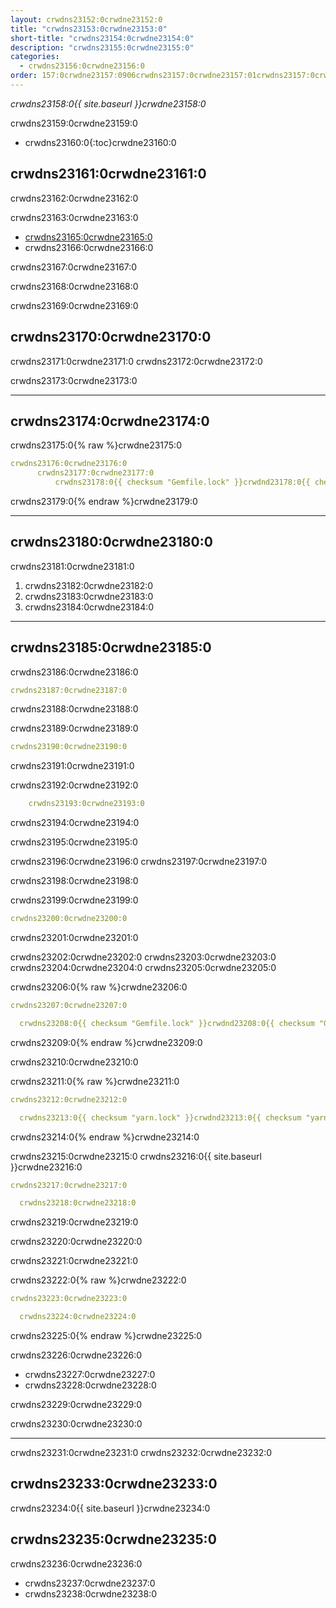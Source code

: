 ```yaml
---
layout: crwdns23152:0crwdne23152:0
title: "crwdns23153:0crwdne23153:0"
short-title: "crwdns23154:0crwdne23154:0"
description: "crwdns23155:0crwdne23155:0"
categories:
  - crwdns23156:0crwdne23156:0
order: 157:0crwdne23157:0906crwdns23157:0crwdne23157:01crwdns23157:0crwdne23157:0crwdns23157:0crwdne23157:0crwdns23157:0crwdne23157:0
---
```

*crwdns23158:0{{ site.baseurl }}crwdne23158:0*

crwdns23159:0crwdne23159:0

* crwdns23160:0{:toc}crwdne23160:0

## crwdns23161:0crwdne23161:0

crwdns23162:0crwdne23162:0

crwdns23163:0crwdne23163:0

* <a href="crwdns23164:0crwdne23164:0" target="_blank">crwdns23165:0crwdne23165:0</a>
* crwdns23166:0crwdne23166:0

crwdns23167:0crwdne23167:0

crwdns23168:0crwdne23168:0

crwdns23169:0crwdne23169:0

## crwdns23170:0crwdne23170:0

crwdns23171:0crwdne23171:0 crwdns23172:0crwdne23172:0

crwdns23173:0crwdne23173:0

* * *

## crwdns23174:0crwdne23174:0

crwdns23175:0{% raw %}crwdne23175:0

```yaml
crwdns23176:0crwdne23176:0
      crwdns23177:0crwdne23177:0
          crwdns23178:0{{ checksum "Gemfile.lock" }}crwdnd23178:0{{ checksum "Gemfile.lock" }}crwdnd23178:0{{ checksum "yarn.lock" }}crwdnd23178:0{{ checksum "yarn.lock" }}crwdne23178:0    
```

crwdns23179:0{% endraw %}crwdne23179:0

* * *

## crwdns23180:0crwdne23180:0

crwdns23181:0crwdne23181:0

1. crwdns23182:0crwdne23182:0
2. crwdns23183:0crwdne23183:0
3. crwdns23184:0crwdne23184:0

* * *

## crwdns23185:0crwdne23185:0

crwdns23186:0crwdne23186:0

```yaml
crwdns23187:0crwdne23187:0
```

crwdns23188:0crwdne23188:0

crwdns23189:0crwdne23189:0

```yaml
crwdns23190:0crwdne23190:0
```

crwdns23191:0crwdne23191:0

crwdns23192:0crwdne23192:0

```yaml
    crwdns23193:0crwdne23193:0
```

crwdns23194:0crwdne23194:0

crwdns23195:0crwdne23195:0

crwdns23196:0crwdne23196:0 crwdns23197:0crwdne23197:0

crwdns23198:0crwdne23198:0

crwdns23199:0crwdne23199:0

```yaml
crwdns23200:0crwdne23200:0
```

crwdns23201:0crwdne23201:0

crwdns23202:0crwdne23202:0 crwdns23203:0crwdne23203:0 crwdns23204:0crwdne23204:0 crwdns23205:0crwdne23205:0

crwdns23206:0{% raw %}crwdne23206:0

```yaml
crwdns23207:0crwdne23207:0

  crwdns23208:0{{ checksum "Gemfile.lock" }}crwdnd23208:0{{ checksum "Gemfile.lock" }}crwdne23208:0
```

crwdns23209:0{% endraw %}crwdne23209:0

crwdns23210:0crwdne23210:0

crwdns23211:0{% raw %}crwdne23211:0

```yaml
crwdns23212:0crwdne23212:0

  crwdns23213:0{{ checksum "yarn.lock" }}crwdnd23213:0{{ checksum "yarn.lock" }}crwdne23213:0
```

crwdns23214:0{% endraw %}crwdne23214:0

crwdns23215:0crwdne23215:0 crwdns23216:0{{ site.baseurl }}crwdne23216:0

```yaml
crwdns23217:0crwdne23217:0

  crwdns23218:0crwdne23218:0
```

crwdns23219:0crwdne23219:0

crwdns23220:0crwdne23220:0

crwdns23221:0crwdne23221:0

crwdns23222:0{% raw %}crwdne23222:0

```yaml
crwdns23223:0crwdne23223:0

  crwdns23224:0crwdne23224:0
```

crwdns23225:0{% endraw %}crwdne23225:0

crwdns23226:0crwdne23226:0

* crwdns23227:0crwdne23227:0
* crwdns23228:0crwdne23228:0

crwdns23229:0crwdne23229:0

crwdns23230:0crwdne23230:0

* * *

crwdns23231:0crwdne23231:0 crwdns23232:0crwdne23232:0

## crwdns23233:0crwdne23233:0

crwdns23234:0{{ site.baseurl }}crwdne23234:0

## crwdns23235:0crwdne23235:0

crwdns23236:0crwdne23236:0

* crwdns23237:0crwdne23237:0
* crwdns23238:0crwdne23238:0